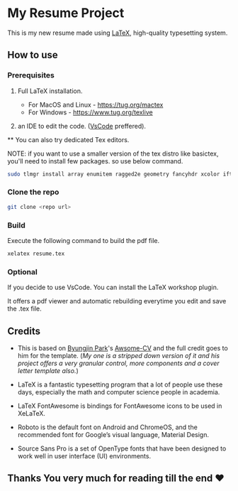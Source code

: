 # My Resume Project

This is my new resume made using [LaTeX](https://www.latex-project.org/), high-quality typesetting system.

## How to use

### Prerequisites

1. Full LaTeX installation.

    - For MacOS and Linux - https://tug.org/mactex
    - For Windows - https://www.tug.org/texlive

2. an IDE to edit the code. ([VsCode](https://code.visualstudio.com/) preffered).

\*\* You can also try dedicated Tex editors.

NOTE:
if you want to use a smaller version of the tex distro like basictex, you'll need to install few packages. so use below command.

```bash
sudo tlmgr install array enumitem ragged2e geometry fancyhdr xcolor iftex xifthen etoolbox setspace fontspec unicode-math fontawesome sourcesanspro tcolorbox parskip hyperref ifmtarg
```

### Clone the repo

```bash
git clone <repo url>
```

### Build

Execute the following command to build the pdf file.

```bash
xelatex resume.tex
```

### Optional

If you decide to use VsCode. You can install the LaTeX workshop plugin.

It offers a pdf viewer and automatic rebuilding everytime you edit and save the .tex file.

## Credits

-   This is based on [Byungjin Park](https://github.com/posquit0)'s [Awsome-CV](https://github.com/posquit0/Awesome-CV?tab=readme-ov-file) and the full credit goes to him for the template.
    (_My one is a stripped down version of it and his project offers a very granular control, more components and a cover letter template also._)

-   LaTeX is a fantastic typesetting program that a lot of people use these days, especially the math and computer science people in academia.

-   LaTeX FontAwesome is bindings for FontAwesome icons to be used in XeLaTeX.

-   Roboto is the default font on Android and ChromeOS, and the recommended font for Google’s visual language, Material Design.

-   Source Sans Pro is a set of OpenType fonts that have been designed to work well in user interface (UI) environments.

## Thanks You very much for reading till the end ❤️
